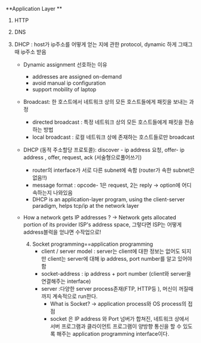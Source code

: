 **Application Layer **

1. HTTP 

2. DNS

3. DHCP : host가 ip주소를 어떻게 얻는 지에 관한 protocol, dynamic 하게 그때그때 ip주소 받음 

   - Dynamic assignment 선호하는 이유
     - addresses are assigned on-demand
     - avoid manual ip configuration
     - support mobility of laptop
   - Broadcast: 한 호스트에서 네트워크 상의 모든 호스트들에게 패킷을 보내는 과정
     - directed broadcast : 특정 네트워크 상의 모든 호스트들에게 패킷을 전송하는 방법
     - local broadcast : 로컬 네트워크 상에 존재하는 호스트들로만 broadcast

   - DHCP (동적 주소할당 프로토콜): discover - ip address 요청, offer- ip address , offer, request, ack (서술형으로풀어쓰기)

     - router의 interface가 서로 다른 subnet에 속함 (router가 속한 subnet은 없음!!)
     - message format : opcode- 1은 request, 2는 reply -> option에 어디 속하는지 나와있음
     - DHCP is an application-layer program, using the client-server paradigm, helps tcp/ip at the network layer

   - How a network gets IP addresses ? -> Network gets allocated portion of its provider ISP's address space, 그렇다면 ISP는 어떻게 address블럭을 얻냐면 수작업으로!


      4. Socket programming==application programming
         - client / server model : server는 client에 대한 정보는 없어도 되지만 client는 server에 대해 ip address, port number를 알고 있어야 함
         - socket-address : ip address + port number (client와 server을 연결해주는 interface)
         - server :다양한 server process존재(FTP, HTTP등 ), 머신이 꺼질때 까지 계속적으로 run한다.
           - What is Socket? -> application process와 OS process의 접점  
           - socket 은 IP address 와 Port 넘버가 합쳐진, 네트워크 상에서 서버 프로그램과 클라이언트 프로그램이 양방향 통신을 할 수 있도록 해주는 application programming interface이다.
